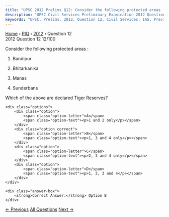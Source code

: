 ```yaml
---
title: "UPSC 2012 Prelims Q12: Consider the following protected areas : 1. Bandipur 2. Bhit..."
description: "UPSC Civil Services Preliminary Examination 2012 Question 12 with options and answer"
keywords: "UPSC, Prelims, 2012, Question 12, Civil Services, IAS, Previous Year Questions"
---
```


<nav class="breadcrumb">
    <a href="../../">Home</a>
    <span>›</span>
    <a href="../">PIQ</a>
    <span>›</span>
    <a href="./">2012</a>
    <span>›</span>
    <span>Question 12</span>
</nav>

<div class="question-header">
    <div class="question-meta">
        <span class="year-badge">2012</span>
        <span class="question-number">Question 12</span>
        <span class="progress">12/100</span>
    </div>
    <div class="progress-bar">
        <div class="progress-fill" style="width: 12.0%"></div>
    </div>
</div>

<div class="question-content">
    <div class="question-text">
        <p>Consider the following protected areas :</p>
<ol>
<li>
<p>Bandipur</p>
</li>
<li>
<p>Bhitarkanika</p>
</li>
<li>
<p>Manas</p>
</li>
<li>
<p>Sunderbans</p>
</li>
</ol>
<p>Which of the above are declared Tiger Reserves?</p>
    </div>
    
    <div class="options">
        <div class="option">
            <span class="option-letter">A</span>
            <span class="option-text"><p>1 and 2 only</p></span>
        </div>
        <div class="option correct">
            <span class="option-letter">B</span>
            <span class="option-text"><p>1, 3 and 4 only</p></span>
        </div>
        <div class="option">
            <span class="option-letter">C</span>
            <span class="option-text"><p>2, 3 and 4 only</p></span>
        </div>
        <div class="option">
            <span class="option-letter">D</span>
            <span class="option-text"><p>1, 2, 3 and 4</p></span>
        </div>
    </div>

    <div class="answer-box">
        <strong>Correct Answer:</strong> Option B
    </div>
</div>

<div class="question-nav">
    <a href="../q011-recently-there-has-been-a-concern-over-the-short-s/" class="nav-btn prev">← Previous</a>
    <a href="../" class="nav-btn center">All Questions</a>
    <a href="../q013-consider-the-following-statements-1-the-duration-o/" class="nav-btn next">Next →</a>
</div>
